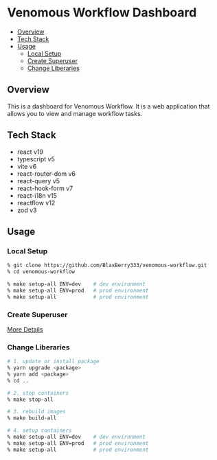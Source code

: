 # Venomous Workflow Dashboard

- [Overview](#overview)
- [Tech Stack](#tech-stack)
- [Usage](#usage)
  - [Local Setup](#local-setup)
  - [Create Superuser](#create-superuser)
  - [Change Liberaries](#change-liberaries)

## Overview

This is a dashboard for Venomous Workflow. It is a web application that allows you to view and manage workflow tasks.

## Tech Stack

- react v19
- typescript v5
- vite v6
- react-router-dom v6
- react-query v5
- react-hook-form v7
- react-i18n v15
- reactflow v12
- zod v3

## Usage

### Local Setup

```zsh
% git clone https://github.com/BlaxBerry333/venomous-workflow.git
% cd venomous-workflow

% make setup-all ENV=dev    # dev environment
% make setup-all ENV=prod   # prod environment
% make setup-all            # prod environment
```

### Create Superuser

[More Details](../app-server/README.md#create-superuser)

### Change Liberaries

```zsh
# 1. update or install package
% yarn upgrade <package>
% yarn add <package>
% cd ..

# 2. stop containers
% make stop-all

# 3. rebuild images
% make build-all

# 4. setup containers
% make setup-all ENV=dev    # dev environment
% make setup-all ENV=prod   # prod environment
% make setup-all            # prod environment
```
